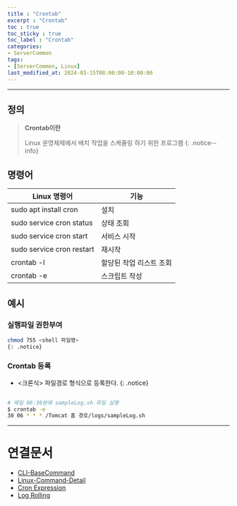 ```yaml
---
title : "Crontab"
excerpt : "Crontab"
toc : true
toc_sticky : true
toc_label : "Crontab"
categories:
- ServerCommon
tags:
- [ServerCommon, Linux]
last_modified_at: 2024-03-15T08:00:00-10:00:00
---
```

  
---
  
## 정의
> **Crontab이란**  
>
> Linux 운영체제에서 배치 작업을 스케쥴링 하기 위한 프로그램 
{: .notice--info}  
  
## 명령어

| Linux 명령어                 | 기능            |
| ------------------------- | ------------- |
| sudo apt install cron     | 설치            |
| sudo service cron status  | 상태 조회         |
| sudo service cron start   | 서비스 시작        |
| sudo service cron restart | 재시작           |
| crontab -l                | 할당된 작업 리스트 조회 |
| crontab -e                | 스크립트 작성       |
  
## 예시
  
### 실행파일 권한부여
  
```bash
chmod 755 <shell 파일명> 
{: .notice}  
```
  
### Crontab 등록
- <크론식> 파일경로 형식으로 등록한다. 
{: .notice}  
  
```bash
  
# 매일 06:30분에 sampleLog.sh 파일 실행
$ crontab -e
30 06 * * * /Tomcat 홈 경로/logs/sampleLog.sh
```

---
  
# 연결문서
- [CLI-BaseCommand](../../cli/cli-CLI-BaseCommand)
- [Linux-Command-Detail](../../cli/cli-Linux-Command-Detail)
- [Cron Expression](../../expression/expression-Cron-Expression)
- [Log Rolling](../../servercommon/servercommon-Log-Rolling)